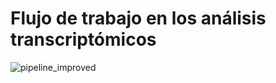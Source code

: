 # Flujo de trabajo en los análisis transcriptómicos
![pipeline_improved](https://github.com/er-biotecazu/TFG/assets/145058927/4a0243bb-d772-420c-9ee5-3d7ff2344054)
